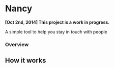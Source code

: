 # Nancy

**[Oct 2nd, 2014] This project is  a work in progress.**  

A simple tool to help you stay in touch with people



### Overview


## How it works
